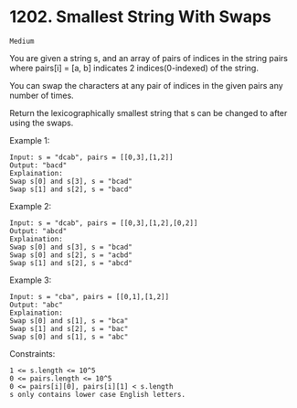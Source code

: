 # 1202. Smallest String With Swaps

`Medium`

You are given a string s, and an array of pairs of indices in the string pairs where pairs[i] = [a, b] indicates 2 indices(0-indexed) of the string.

You can swap the characters at any pair of indices in the given pairs any number of times.

Return the lexicographically smallest string that s can be changed to after using the swaps.

Example 1:

```note
Input: s = "dcab", pairs = [[0,3],[1,2]]
Output: "bacd"
Explaination:
Swap s[0] and s[3], s = "bcad"
Swap s[1] and s[2], s = "bacd"
```

Example 2:

```note
Input: s = "dcab", pairs = [[0,3],[1,2],[0,2]]
Output: "abcd"
Explaination:
Swap s[0] and s[3], s = "bcad"
Swap s[0] and s[2], s = "acbd"
Swap s[1] and s[2], s = "abcd"
```

Example 3:

```note
Input: s = "cba", pairs = [[0,1],[1,2]]
Output: "abc"
Explaination:
Swap s[0] and s[1], s = "bca"
Swap s[1] and s[2], s = "bac"
Swap s[0] and s[1], s = "abc"
```

Constraints:

```note
1 <= s.length <= 10^5
0 <= pairs.length <= 10^5
0 <= pairs[i][0], pairs[i][1] < s.length
s only contains lower case English letters.
```
